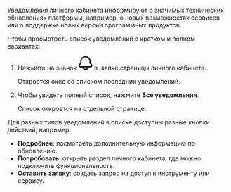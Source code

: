 Уведомления личного кабинета информируют о значимых технических обновлениях платформы, например, о новых возможностях сервисов или о поддержке новых версий программных продуктов.

Чтобы просмотреть список уведомлений в кратком и полном вариантах:

1. Нажмите на значок ![Уведомления](./assets/bell_icon.svg "inline") в шапке страницы личного кабинета.

    Откроется окно со списком последних уведомлений.

1. Чтобы увидеть полный список, нажмите **Все уведомления**.

    Список откроется на отдельной странице.

Для разных типов уведомлений в списке доступны разные кнопки действий, например:

- **Подробнее**: посмотреть дополнительную информацию по обновлению.
- **Попробовать**: открыть раздел личного кабинета, где можно подключить функциональность.
- **Оставить заявку**: создать запрос на доступ к инструменту или сервису.
